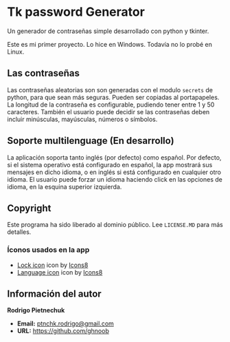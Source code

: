# Tk password Generator
Un generador de contraseñas simple desarrollado con python y tkinter.

Este es mi primer proyecto. Lo hice en Windows. Todavía no lo probé en Linux.

## Las contraseñas
Las contraseñas aleatorias son son generadas con el modulo `secrets` de python, para que sean más seguras. Pueden ser copiadas al portapapeles.  
La longitud de la contraseña es configurable, pudiendo tener entre 1 y 50 caracteres. También el usuario puede decidir se las contraseñas deben incluir minúsculas, mayúsculas, números o símbolos.

## Soporte multilenguage (En desarrollo)
La aplicación soporta tanto inglés (por defecto) como español. Por defecto, si el sistema operativo está configurado en español, la app mostrará sus mensajes en dicho idioma, o en inglés si está configurado en cualquier otro idioma. El usuario puede forzar un idioma haciendo click en las opciones de idioma, en la esquina superior izquierda.

## Copyright
Este programa ha sido liberado al dominio público. Lee `LICENSE.MD` para más detalles.

### Íconos usados en la app
+ <a target="_blank" href="/icons/set/lock--v1">Lock icon</a> icon by <a target="_blank" href="https://icons8.com">Icons8</a>
+ <a target="_blank" href="/icons/set/language">Language icon</a> icon by <a target="_blank" href="https://icons8.com">Icons8</a>

## Información del autor
**Rodrigo Pietnechuk**
+ **Email:** ptnchk.rodrigo@gmail.com
+ **URL:** https://github.com/ghnoob
